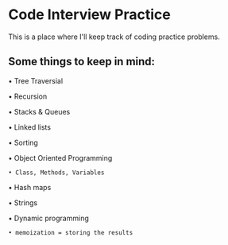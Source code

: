 # Code Interview Practice

This is a place where I'll keep track of coding practice problems.

## Some things to keep in mind:

• Tree Traversial

• Recursion

• Stacks & Queues

• Linked lists

• Sorting

• Object Oriented Programming

    • Class, Methods, Variables

• Hash maps

• Strings

• Dynamic programming

    • memoization = storing the results
